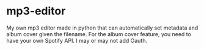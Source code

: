 # mp3-editor
My own mp3 editor made in python that can automatically set metadata and album cover given the filename. For the album cover feature, you need to have your own Spotify API. I may or may not add Oauth.
